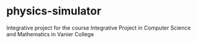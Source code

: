 # physics-simulator
Integrative project for the course Integrative Project in Computer Science and Mathematics in Vanier College
